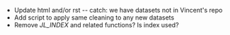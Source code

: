 * Update html and/or rst -- catch: we have datasets not in Vincent's repo
* Add script to apply same cleaning to any new datasets
* Remove _JL_INDEX_ and related functions? Is index used?
